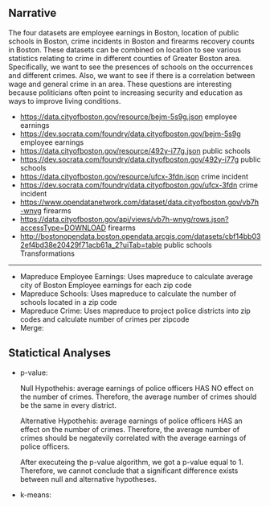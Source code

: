 Narrative
---------

The four datasets are employee earnings in Boston, location of public schools in Boston, crime incidents in Boston and firearms recovery counts in Boston. These datasets can be combined on location to see various statistics relating to crime in different counties of Greater Boston area. Specifically, we want to see the presences of schools on the occurrences and different crimes. Also, we want to see if there is a correlation between wage and general crime in an area. These questions are interesting because politicians often point to increasing security and education as ways to improve living conditions.

* https://data.cityofboston.gov/resource/bejm-5s9g.json employee earnings
 * https://dev.socrata.com/foundry/data.cityofboston.gov/bejm-5s9g employee earnings
* https://data.cityofboston.gov/resource/492y-i77g.json public schools
 * https://dev.socrata.com/foundry/data.cityofboston.gov/492y-i77g public schools
* https://data.cityofboston.gov/resource/ufcx-3fdn.json crime incident
 * https://dev.socrata.com/foundry/data.cityofboston.gov/ufcx-3fdn crime incident
* https://www.opendatanetwork.com/dataset/data.cityofboston.gov/vb7h-wnyg firearms
 * https://data.cityofboston.gov/api/views/vb7h-wnyg/rows.json?accessType=DOWNLOAD firearms
* http://bostonopendata.boston.opendata.arcgis.com/datasets/cbf14bb032ef4bd38e20429f71acb61a_2?uiTab=table   public schools
Transformations
---------

* Mapreduce Employee Earnings: Uses mapreduce to calculate average city of Boston Employee earnings for each zip code
* Mapreduce Schools: Uses mapreduce to calculate the number of schools located in a zip code
* Mapreduce Crime: Uses mapreduce to project police districts into zip codes and calculate number of crimes per zipcode
* Merge:

Statictical Analyses
---------
* p-value:

    Null Hypothehis: average earnings of police officers HAS NO effect on the number of crimes. Therefore, the average           number of crimes should be the same in every district.

    Alternative Hypothehis: average earnings of police officers HAS an effect on the number of crimes. Therefore, the           average number of crimes should be negatevily correlated with the average earnings of police officers.

    After executeing the p-value algorithm, we got a p-value equal to 1. Therefore, we cannot conclude that a significant       difference exists between null and alternative hypotheses. 

* k-means:
